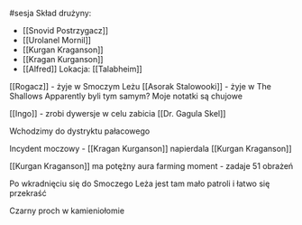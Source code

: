 #sesja
Skład drużyny:
- [[Snovid Postrzygacz]]
- [[Urolanel Mornil]]
- [[Kurgan Kraganson]]
- [[Kragan Kurganson]]
- [[Alfred]]
Lokacja: [[Talabheim]]

[[Rogacz]] - żyje w Smoczym Leżu
[[Asorak Stalowooki]] - żyje w The Shallows
Apparently byli tym samym? Moje notatki są chujowe

[[Ingo]] - zrobi dywersje w celu zabicia [[Dr. Gagula Skel]]

Wchodzimy do dystryktu pałacowego

Incydent moczowy - [[Kragan Kurganson]] napierdala [[Kurgan Kraganson]]

[[Kurgan Kraganson]] ma potężny aura farming moment - zadaje 51 obrażeń

Po wkradnięciu się do Smoczego Leża jest tam mało patroli i łatwo się przekraść

Czarny proch w kamieniołomie